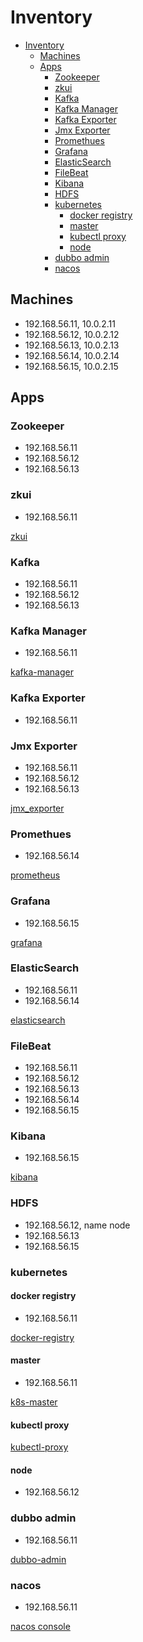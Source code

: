 # Inventory

- [Inventory](#inventory)
  - [Machines](#machines)
  - [Apps](#apps)
    - [Zookeeper](#zookeeper)
    - [zkui](#zkui)
    - [Kafka](#kafka)
    - [Kafka Manager](#kafka-manager)
    - [Kafka Exporter](#kafka-exporter)
    - [Jmx Exporter](#jmx-exporter)
    - [Promethues](#promethues)
    - [Grafana](#grafana)
    - [ElasticSearch](#elasticsearch)
    - [FileBeat](#filebeat)
    - [Kibana](#kibana)
    - [HDFS](#hdfs)
    - [kubernetes](#kubernetes)
      - [docker registry](#docker-registry)
      - [master](#master)
      - [kubectl proxy](#kubectl-proxy)
      - [node](#node)
    - [dubbo admin](#dubbo-admin)
    - [nacos](#nacos)

## Machines

- 192.168.56.11, 10.0.2.11
- 192.168.56.12, 10.0.2.12
- 192.168.56.13, 10.0.2.13
- 192.168.56.14, 10.0.2.14
- 192.168.56.15, 10.0.2.15

## Apps

### Zookeeper

- 192.168.56.11
- 192.168.56.12
- 192.168.56.13

### zkui

- 192.168.56.11

[zkui](http://192.168.56.11:9090)

### Kafka

- 192.168.56.11
- 192.168.56.12
- 192.168.56.13

### Kafka Manager

- 192.168.56.11

[kafka-manager](http://192.168.56.11:9000/)

### Kafka Exporter

- 192.168.56.11

### Jmx Exporter

- 192.168.56.11
- 192.168.56.12
- 192.168.56.13

[jmx_exporter](http://192.168.56.11:9000/)

### Promethues

- 192.168.56.14

[prometheus](http://192.168.56.14:9090/graph)

### Grafana

- 192.168.56.15

[grafana](http://192.168.56.15:3000)

### ElasticSearch

- 192.168.56.11
- 192.168.56.14

[elasticsearch](http://192.168.56.14:9200/)

### FileBeat

- 192.168.56.11
- 192.168.56.12
- 192.168.56.13
- 192.168.56.14
- 192.168.56.15

### Kibana

- 192.168.56.15

[kibana](http://192.168.56.15:5601/)

### HDFS

- 192.168.56.12, name node
- 192.168.56.13
- 192.168.56.15

### kubernetes

#### docker registry

- 192.168.56.11

[docker-registry](http://192.168.56.11:15000/)

#### master

- 192.168.56.11

[k8s-master](https://10.0.2.11:6443)

#### kubectl proxy

[kubectl-proxy](http://192.168.56.11:8001/)

#### node

- 192.168.56.12

### dubbo admin

- 192.168.56.11

[dubbo-admin](http://192.168.56.11:20881)

### nacos

- 192.168.56.11

[nacos console](http://192.168.56.11:8848/nacos/index.html)
